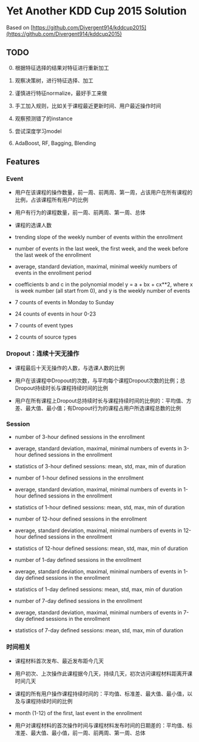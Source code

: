 # Yet Another KDD Cup 2015 Solution


Based on [https://github.com/Divergent914/kddcup2015](https://github.com/Divergent914/kddcup2015)


## TODO

0. 根据特征选择的结果对特征进行重新加工

1. 观察决策树，进行特征选择、加工

2. 谨慎进行特征normalize，最好手工来做

2. 手工加入规则，比如关于课程最近更新时间、用户最近操作时间

3. 观察预测错了的instance

4. 尝试深度学习model

5. AdaBoost, RF, Bagging, Blending


## Features

### Event

+ 用户在该课程的操作数量，前一周、前两周、第一周，占该用户在所有课程的比例，占该课程所有用户的比例

+ 用户有行为的课程数量，前一周、前两周、第一周、总体

+ 课程的选课人数

+ trending slope of the weekly number of events within the enrollment

+ number of events in the last week, the first week, and the week before the
last week of the enrollment

+ average, standard deviation, maximal, minimal weekly numbers of events
in the enrollment period

+ coefficients b and c in the polynomial model y = a + bx + cx**2, where x
is week number (all start from 0), and y is the weekly number of events

+ 7 counts of events in Monday to Sunday

+ 24 counts of events in hour 0-23

+ 7 counts of event types

+ 2 counts of source types


### Dropout：连续十天无操作

+ 课程最后十天无操作的人数，与选课人数的比例

+ 用户在该课程中Dropout的次数，与平均每个课程Dropout次数的比例；总Dropout持续时长与课程持续时间的比例

+ 用户在所有课程上Dropout总持续时长与课程持续时间的比例的：平均值、方差、最大值、最小值；有Dropout行为的课程占用户所选课程总数的比例


### Session

+ number of 3-hour defined sessions in the enrollment

+ average, standard deviation, maximal, minimal numbers of events in 3-hour
defined sessions in the enrollment

+ statistics of 3-hour defined sessions: mean, std, max, min of duration

+ number of 1-hour defined sessions in the enrollment

+ average, standard deviation, maximal, minimal numbers of events in 1-hour
defined sessions in the enrollment

+ statistics of 1-hour defined sessions: mean, std, max, min of duration

+ number of 12-hour defined sessions in the enrollment

+ average, standard deviation, maximal, minimal numbers of events in 12-hour
defined sessions in the enrollment

+ statistics of 12-hour defined sessions: mean, std, max, min of duration

+ number of 1-day defined sessions in the enrollment

+ average, standard deviation, maximal, minimal numbers of events in 1-day
defined sessions in the enrollment

+ statistics of 1-day defined sessions: mean, std, max, min of duration

+ number of 7-day defined sessions in the enrollment

+ average, standard deviation, maximal, minimal numbers of events in 7-day
defined sessions in the enrollment

+ statistics of 7-day defined sessions: mean, std, max, min of duration


### 时间相关

+ 课程材料首次发布、最近发布距今几天

+ 用户初次、上次操作此课程据今几天，持续几天，初次访问课程材料距离开课时间几天

+ 课程的所有用户操作课程持续时间的：平均值、标准差、最大值、最小值，以及与课程持续时间的比例

+ month (1-12) of the first, last event in the enrollment

+ 用户对课程材料的首次操作时间与课程材料发布时间的日期差的：平均值、标准差、最大值、最小值，前一周、前两周、第一周、总体
